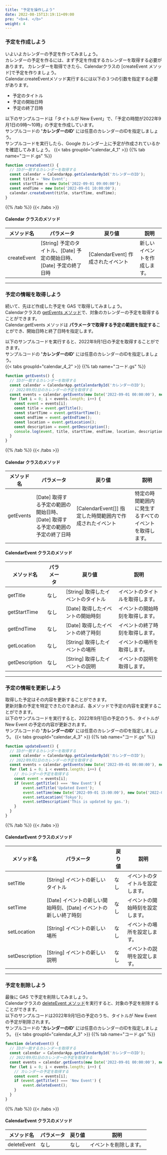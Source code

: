 ```yaml
---
title: "予定を操作しよう"
date: 2022-08-15T13:19:11+09:00
pre: "<b>4. </b>"
weight: 4
---
```

### 予定を作成しよう
いよいよカレンダーの予定を作ってみましょう。  
カレンダーの予定を作るには、まず予定を作成するカレンダーを取得する必要があります。
カレンダーを取得できたら、Calendarクラスの [createEvent メソッド]で予定を作りましょう。  
Calendar.createEventメソッド実行するには以下の３つの引数を指定する必要があります。
- 予定のタイトル
- 予定の開始日時
- 予定の終了日時

以下のサンプルコードは「タイトルが New Event」で、「予定の時間が2022年9月1日の9時〜10時」の予定を作成しています。  
サンプルコードの **'カレンダーのID'** には任意のカレンダーのIDを指定しましょう。  
サンプルコードを実行したら、Google カレンダー上に予定が作成されているかを確認してみましょう。
{{< tabs groupId="calendar_4_1" >}}
{{% tab name="コード.gs" %}}
```js
function createEvent() {
  // IDが一致するカレンダーを取得する
  const calendar = CalendarApp.getCalendarById('カレンダーのID');
  const title = 'New Event';
  const startTime = new Date('2022-09-01 09:00:00');
  const endTime = new Date('2022-09-01 10:00:00');
  calendar.createEvent(title, startTime, endTime);
}
```
{{% /tab %}}
{{< /tabs >}}
#### Calendar クラスのメソッド
| メソッド名 | パラメータ | 戻り値 | 説明 |
| --- |  --- | --- | ---------- |
| createEvent | [String] 予定のタイトル、[Date] 予定の開始日時、[Date] 予定の終了日時 | [CalendarEvent] 作成されたイベント | 新しいイベントを作成します。 |
---
### 予定の情報を取得しよう
続いて、先ほど作成した予定を GAS で取得してみましょう。  
Calendarクラスの [getEvents メソッド](https://developers.google.com/apps-script/reference/calendar/calendar#geteventsstarttime,-endtime)で、対象のカレンダーの予定を取得することができます。  
Calendar.getEvents メソッドは **パラメータで取得する予定の範囲を指定する**ことができ、開始日時と終了日時を指定します。

以下のサンプルコードを実行すると、2022年9月1日の予定を取得することができます。  
サンプルコードの **'カレンダーのID'** には任意のカレンダーのIDを指定しましょう。  
{{< tabs groupId="calendar_4_2" >}}
{{% tab name="コード.gs" %}}
```js
function getEvents() {
  // IDが一致するカレンダーを取得する
  const calendar = CalendarApp.getCalendarById('カレンダーのID');
  // 2022年9月1日のカレンダーの予定を取得する
  const events = calendar.getEvents(new Date('2022-09-01 00:00:00'), new Date('2022-09-01 23:59:59'));
  for (let i = 0; i < events.length; i++) {
    const event = events[i];
    const title = event.getTitle();
    const startTime = event.getStartTime();
    const endTime = event.getEndTime();
    const location = event.getLocation();
    const description = event.getDescription();
    console.log(event, title, startTime, endTime, location, description);
  }
}
```
{{% /tab %}}
{{< /tabs >}}
#### Calendar クラスのメソッド
| メソッド名 | パラメータ | 戻り値 | 説明 |
| --- |  --- | --- | ---------- |
| getEvents | [Date] 取得する予定の範囲の開始日時、[Date] 取得する予定の範囲の予定の終了日時 | [CalendarEvent[]] 指定した時間範囲内で作成されたイベント | 特定の時間範囲内に発生するすべてのイベントを取得します。 |

#### CalendarEvent クラスのメソッド
| メソッド名 | パラメータ | 戻り値 | 説明 |
| --- |  --- | --- | ---------- |
| getTitle | なし | [String] 取得したイベントのタイトル | イベントのタイトルを取得します。 |
| getStartTime | なし | [Date] 取得したイベントの開始時刻 | イベントの開始時刻を取得します。 |
| getEndTime | なし | [Date] 取得したイベントの終了時刻 | イベントの終了時刻を取得します。 |
| getLocation | なし | [String] 取得したイベントの場所 | イベントの場所を取得します。 |
| getDescription | なし | [String] 取得したイベントの説明 | イベントの説明を取得します。 |
---
### 予定の情報を更新しよう
取得した予定はその内容を更新することができます。  
更新対象の予定を特定できたのであれば、各メソッドで予定の内容を変更することができます。  
以下のサンプルコードを実行すると、2022年9月1日の予定のうち、タイトルが New Event の予定の内容が更新されます。  
サンプルコードの **'カレンダーのID'** には任意のカレンダーのIDを指定しましょう。 
{{< tabs groupId="calendar_4_3" >}}
{{% tab name="コード.gs" %}}
```js
function updateEvent() {
  // IDが一致するカレンダーを取得する
  const calendar = CalendarApp.getCalendarById('カレンダーのID');
  // 2022年9月1日のカレンダーの予定を取得する
  const events = calendar.getEvents(new Date('2022-09-01 00:00:00'), new Date('2022-09-01 23:59:59'));
  for (let i = 0; i < events.length; i++) {
    // カレンダーの予定を取得する
	const event = events[i];
    if (event.getTitle() === 'New Event') {
	    event.setTitle('Updated Event');
	    event.setTime(new Date('2022-09-01 15:00:00'), new Date('2022-09-01 16:00:00'));
	    event.setLocation('Tokyo');
	    event.setDescription('This is updated by gas.');
    }
  }
}
```
{{% /tab %}}
{{< /tabs >}}
#### CalendarEvent クラスのメソッド
| メソッド名 | パラメータ | 戻り値 | 説明 |
| --- |  --- | --- | ---------- |
| setTitle | [String] イベントの新しいタイトル | なし | イベントのタイトルを設定します。 |
| setTime | [Date] イベントの新しい開始時刻、[Date] イベントの新しい終了時刻 | なし | イベントの開始時刻を設定します。 |
| setLocation | [String] イベントの新しい場所 | なし | イベントの場所を設定します。 |
| setDescription | [String] イベントの新しい説明 | なし | イベントの説明を設定します。 |
--- 
### 予定を削除しよう
最後に GAS で予定を削除してみましょう。  
Calendarクラスの [deleteEvent メソッド](https://developers.google.com/apps-script/reference/calendar/calendar-event#deleteevent)を実行すると、対象の予定を削除することができます。  
以下のサンプルコードは2022年9月1日の予定のうち、タイトルが New Event の予定が削除されます。  
サンプルコードの **'カレンダーのID'** には任意のカレンダーのIDを指定しましょう。 
{{< tabs groupId="calendar_4_3" >}}
{{% tab name="コード.gs" %}}
```js
function deleteEvent() {
  // IDが一致するカレンダーを取得する
  const calendar = CalendarApp.getCalendarById('カレンダーのID');
  // 2022年9月1日のカレンダーの予定を取得する
  const events = calendar.getEvents(new Date('2022-09-01 00:00:00'), new Date('2022-09-01 23:59:59'));
  for (let i = 0; i < events.length; i++) {
    // カレンダーの予定を取得する
	const event = events[i];
    if (event.getTitle() === 'New Event') {
	    event.deleteEvent();
    }
  }
}
```
{{% /tab %}}
{{< /tabs >}}
#### CalendarEvent クラスのメソッド
| メソッド名 | パラメータ | 戻り値 | 説明 |
| --- |  --- | --- | ---------- |
| deleteEvent | なし | なし | イベントを削除します。 |
